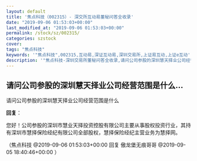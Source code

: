 ```yaml
---
layout: default
title: '焦点科技（002315）- 深交所互动易董秘问答全收录'
date: "2019-09-06 01:53:03+00:00"
last_modified_at: "2019-09-06 01:53:03+00:00"
permalink: /stock/sz/002315/
categories: szstock
cover: 
tags: "焦点科技"
keywords: '"焦点科技",002315,互动易,深证互动易,深圳交易所,上证易互动,上证e互动'
description: '"焦点科技-深圳交易所董秘问答全收录,请问公司参股的深圳慧天择业公司经营范围是什么"'
---
```


## 请问公司参股的深圳慧天择业公司经营范围是什么...

请问公司参股的深圳慧天择业公司经营范围是什么

**回复**：

您好！公司参股的深圳市慧业天择投资控股有限公司主要从事股权投资行业，其持有深圳市慧择保险经纪有限公司全部股权，慧择保险经纪主营业务为慧择网。 

（焦点科技  @2019-09-06 01:53:03+00:00 回复 傲龙堡无痕哥哥  @2019-09-05 18:40:46+00:00 ）

